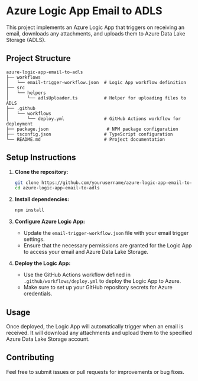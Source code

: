 # Azure Logic App Email to ADLS

This project implements an Azure Logic App that triggers on receiving an email, downloads any attachments, and uploads them to Azure Data Lake Storage (ADLS).

## Project Structure

```
azure-logic-app-email-to-adls
├── workflows
│   └── email-trigger-workflow.json  # Logic App workflow definition
├── src
│   └── helpers
│       └── adlsUploader.ts          # Helper for uploading files to ADLS
├── .github
│   └── workflows
│       └── deploy.yml               # GitHub Actions workflow for deployment
├── package.json                      # NPM package configuration
├── tsconfig.json                    # TypeScript configuration
└── README.md                        # Project documentation
```

## Setup Instructions

1. **Clone the repository:**
   ```bash
   git clone https://github.com/yourusername/azure-logic-app-email-to-adls.git
   cd azure-logic-app-email-to-adls
   ```

2. **Install dependencies:**
   ```bash
   npm install
   ```

3. **Configure Azure Logic App:**
   - Update the `email-trigger-workflow.json` file with your email trigger settings.
   - Ensure that the necessary permissions are granted for the Logic App to access your email and Azure Data Lake Storage.

4. **Deploy the Logic App:**
   - Use the GitHub Actions workflow defined in `.github/workflows/deploy.yml` to deploy the Logic App to Azure. 
   - Make sure to set up your GitHub repository secrets for Azure credentials.

## Usage

Once deployed, the Logic App will automatically trigger when an email is received. It will download any attachments and upload them to the specified Azure Data Lake Storage account.

## Contributing

Feel free to submit issues or pull requests for improvements or bug fixes.